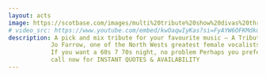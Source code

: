 ```yaml
---
layout: acts
image: https://scotbase.com/images/multi%20tribute%20show%20divas%20through%20the%20decades.jpg?crc=3828224734
# video_src: https://www.youtube.com/embed/kwOaqwIyKas?si=FyAYW6OFKMdkuAjb
description: A pick and mix tribute for your favourite music – A Tribute to the 60s, 70s, 80s, 90s or Noughties. Pick two decades of your choice, music from memory lane, songs that you can’t stop singing Pick the era that your family, friends or customers cherish and book the Decade Diva to provide a non-stop hit thumping mind blowing show that will keep you singing and dancing all night long.  <hr>
            Jo Farrow, one of the North Wests greatest female vocalists, has painstakingly put together all the best hits of the decades from the sixties to the noughties so you can pick the show you want. <hr>
            If you want a 60s 7 70s night, no problem Perhaps you prefer a 70s & 80s night or an 80s and 90s night or maybe your young enough for a Noughties 90s nigh. Whatever you want, I’m sure you get the idea. A fully costumed tribute show that you choose! <hr>
            call now for INSTANT QUOTES & AVAILABILITY
---
```

